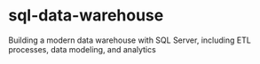 # sql-data-warehouse
Building a modern data warehouse with SQL Server, including ETL processes, data modeling, and analytics
